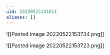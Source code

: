 ```yaml
---
uid: 20220525131811
aliases: []
---
```

![[Pasted image 20220522153734.png]]

![[Pasted image 20220522153723.png]]